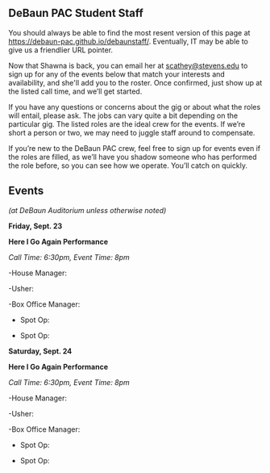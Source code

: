 ## DeBaun PAC Student Staff

You should always be able to find the most resent version of this page at <https://debaun-pac.github.io/debaunstaff/>. Eventually, IT may be able to give us a friendlier URL pointer.

Now that Shawna is back, you can email her at <scathey@stevens.edu>  to sign up for any of the events below that match your interests and availability, and she'll add you to the roster. Once confirmed, just show up at the listed call time, and we’ll get started.

If you have any questions or concerns about the gig or about what the roles will entail, please ask. The jobs can vary quite a bit depending on the particular gig. The listed roles are the ideal crew for the events. If we’re short a person or two, we may need to juggle staff around to compensate.

If you’re new to the DeBaun PAC crew, feel free to sign up for events even if the roles are filled, as we’ll have you shadow someone who has performed the role before, so you can see how we operate. You’ll catch on quickly.


## Events
*(at DeBaun Auditorium unless otherwise noted)*

**Friday, Sept. 23**

**Here I Go Again Performance**

*Call Time: 6:30pm, Event Time: 8pm*

-House Manager: 

-Usher: 

-Box Office Manager: 

- Spot Op: 

- Spot Op:



**Saturday, Sept. 24**

**Here I Go Again Performance**

*Call Time: 6:30pm, Event Time: 8pm*

-House Manager: 

-Usher: 

-Box Office Manager: 

- Spot Op: 

- Spot Op:


